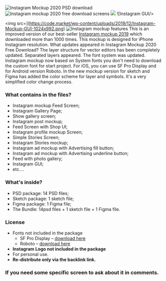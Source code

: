 ![Instagram Mockup 2020 PSD download](https://code.market/wp-content/uploads/2019/12/Instagram-mockup-1-1024x855.png) ![Instagram mockup 2020 free download screens](https://code.market/wp-content/uploads/2019/12/Instagram-mockup-screens.png) ![](https://code.market/wp-content/uploads/2019/12/instagram-mockup-colors-1024x855.png) ![Instagram GUI/>

<img src=](https://code.market/wp-content/uploads/2019/12/Instagram-Mockup-GUI-1024x992.png) ![Instagram mockup features](https://code.market/wp-content/uploads/2019/12/Instagram-mockup-features-1024x708.png) This is an improved version of our best-seller [Instagram mockup 2019](https://code.market/product/instagram-mockup-template-2019-psd-free-download/) which downloaded more than 1000 times. This mockup is designed for iPhone Instagram resolution. What updates appeared in Instagram Mockup 2020 Free Download? The layer structure for vector editors has been completely updated. Separated layers appeared. The font system was updated. Instagram mockup now based on System fonts you don't need to download the custom font for start project. For iOS, you can use SF Pro Display and for Android version Roboto. In the new mockup version for sketch and Figma has added the color scheme for layer and symbols. It's a very simplified color change process.

### What contains in the files?

*   Instagram mockup Feed Screen;
*   Instagram Gallery Page;
*   Show gallery screen;
*   Instagram post mockup;
*   Feed Screen with Shop UI;
*   Instagram profile mockup Screen;
*   Simple Stories Screen;
*   Instagram Stories mockup;
*   Instagram ad mockup with Advertising fill button;
*   Instagram ad mockup with Advertising underline button;
*   Feed with photo gallery;
*   Instagram GUI;
*   etc....

### What's inside?

*   PSD package: 14 PSD files;
*   Sketch package: 1 sketch file;
*   Figma package: 1 Figma file;
*   The Bundle: 14psd files + 1 sketch file + 1 Figma file.

### License

*   Fonts not included in the package
    *   SF Pro Display – [download here](https://developer.apple.com/fonts/)
    *   Roboto – [download here](https://fonts.google.com/specimen/Roboto)
*   **Instagram Logo not included in the package**
*   For personal use.
*   **Re-distribute only via the backlink link.**

### If you need some specific screen to ask about it in comments.
